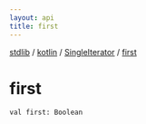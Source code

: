 ```yaml
---
layout: api
title: first
---
```

[stdlib](../../index.md) / [kotlin](../index.md) / [SingleIterator](index.md) / [first](first.md)

# first

```
val first: Boolean
```
